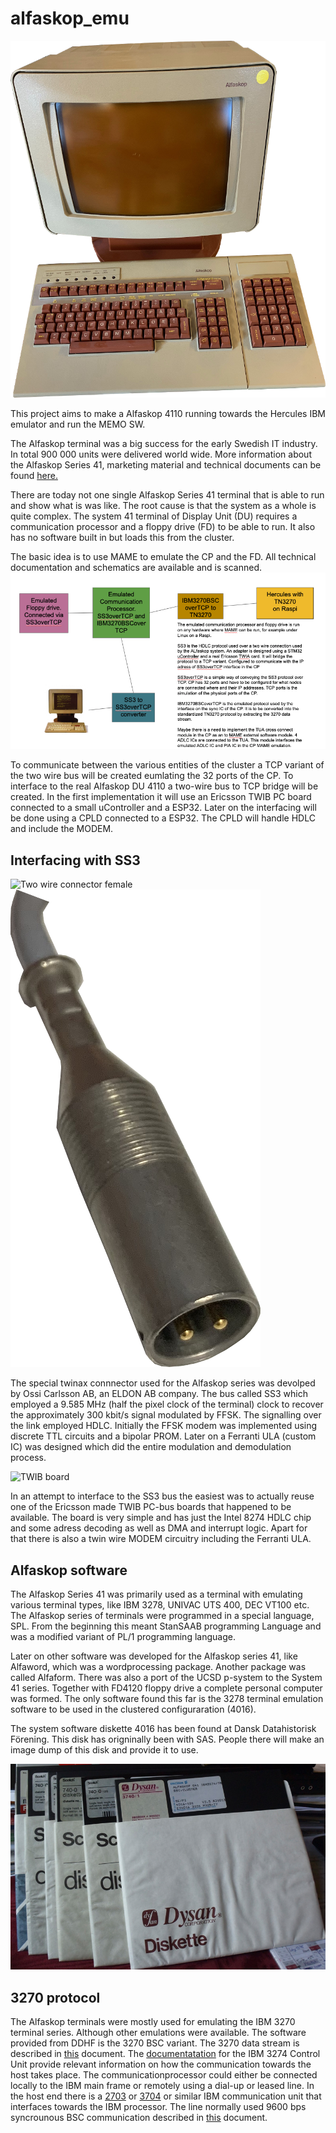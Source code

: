 # alfaskop_emu

![Alfaskop 4110](https://github.com/MattisLind/alfaskop_emu/raw/master/pics/Alfaskop_small.png)


This project aims to make a Alfaskop 4110 running towards the Hercules IBM emulator and run the MEMO SW.

The Alfaskop terminal was a big success for the early Swedish IT industry. In total 900 000 units were delivered world wide.
More information about the Alfaskop Series 41, marketing material and technical documents can be found [here.](http://www.datormuseum.se/peripherals/terminals/alfaskop)

There are today not one single Alfaskop Series 41 terminal that is able to run and show what is was like. The root cause
is that the system as a whole  is quite complex. The system 41 terminal of Display Unit (DU) requires a communication processor and a floppy drive (FD) to be able to run. It also has no software built in but loads this from the cluster.


The basic idea is to use MAME to emulate the CP and the FD. All technical documentation and schematics are available and is scanned.
![Alfaskop 4110](https://github.com/MattisLind/alfaskop_emu/raw/master/pics/Alfaskop_emu_architecure.png)


To communicate between the various entities of the cluster a TCP variant of the two wire bus will be created eumlating the 32 ports of the CP. To interface to the real Alfaskop DU 4110 a two-wire bus to TCP bridge will be created. In the first implementation it will use an Ericsson TWIB PC board connected to a small uController and a ESP32. Later on the interfacing will be done using a CPLD connected to a ESP32. The CPLD will handle HDLC and include the MODEM.



## Interfacing with SS3

![Two wire connector female](https://i.imgur.com/YzAfB2gl.png)
![Two wire connector male](https://github.com/MattisLind/alfaskop_emu/raw/master/pics/TwinaxConnectorMale_small.png)


The special twinax connnector used for the Alfaskop series was devolped by Ossi Carlsson AB, an ELDON AB company. The bus called SS3 which employed a 9.585 MHz (half the pixel clock of the terminal) clock to recover the approximately 300 kbit/s signal modulated by FFSK. The signalling over the link employed HDLC. Initially the FFSK modem was implemented using discrete TTL circuits and a bipolar PROM. Later on a Ferranti ULA (custom IC) was designed which did the entire modulation and demodulation process. 

![TWIB board](https://i.imgur.com/grnMKvj.jpg)

In an attempt to interface to the SS3 bus the easiest was to actually reuse one of the Ericsson made TWIB PC-bus boards that happened to be available. The board is very simple and has just the Intel 8274 HDLC chip and some adress decoding as well as DMA and interrupt logic. Apart for that there is also a twin wire MODEM circuitry including the Ferranti ULA.


## Alfaskop software

The Alfaskop Series 41 was primarily used as a terminal with emulating various terminal types, like IBM 3278, UNIVAC UTS 400, DEC VT100 etc. The Alfaskop series of terminals were programmed in a special language, SPL. From the beginning this meant StanSAAB programming Language and was a modified variant of PL/1 programming language.

Later on other software was developed for the Alfaskop series 41, like Alfaword, which was a wordprocessing package. Another package was called Alfaform. There was also a port of the UCSD p-system to the System 41 series. Together with FD4120 floppy drive a complete personal computer was formed. The only software found this far is the 3278 terminal emulation software to be used in the clustered configuraration (4016).

The system software diskette 4016 has been found at Dansk Datahistorisk Förening. This disk has origninally been with SAS. People there will make an image dump of this disk
and provide it to use.

![Alfaskop in MAME](https://github.com/MattisLind/alfaskop_emu/raw/master/pics/SoftwareDisks.jpg)
 

## 3270 protocol

The Alfaskop terminals were mostly used for emulating the IBM 3270 terminal series. Although other emulations were available. The software provided from DDHF is the 3270 BSC variant. The 3270 data stream is described in [this](http://bitsavers.trailing-edge.com/pdf/ibm/3270/GA23-0059-4_3270_Data_Stream_Programmers_Reference_Dec88.pdf) document. The [documentatation](http://bitsavers.org/pdf/ibm/3274/GA23-0061-1_3274_Control_Unit_Description_and_Programmers_Guide_Jan84.pdf) for the IBM 3274 Control Unit provide relevant information on how the communication towards the host takes place. The communicationprocessor could either be connected locally to the IBM main frame or remotely using a dial-up or leased line. In the host end there is a [2703](http://bitsavers.informatik.uni-stuttgart.de/pdf/ibm/2703/GA27-2703-1_2703_Transmission_Ctl_Component_Descr_May67.pdf) or [3704](http://bitsavers.informatik.uni-stuttgart.de/pdf/ibm/3704_3705/GC30-3004-5_3704_3705_Communications_Controller_Principles_of_Operation_May1979.pdf) or similar IBM communication unit that interfaces towards the IBM processor. The line normally used 9600 bps syncrounous BSC communication described in [this](http://bitsavers.trailing-edge.com/pdf/ibm/datacomm/GA27-3004-2_General_Information_Binary_Synchronous_Communications_Oct70.pdf) document.

